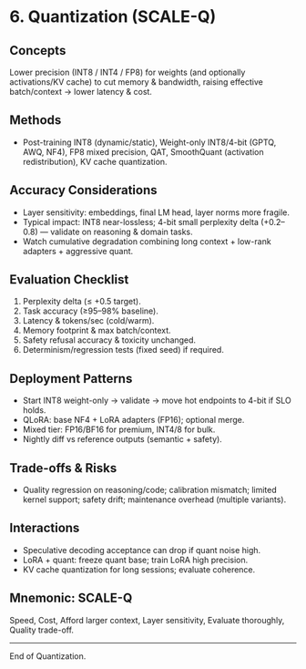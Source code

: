 # 6. Quantization (SCALE-Q)

## Concepts
Lower precision (INT8 / INT4 / FP8) for weights (and optionally activations/KV cache) to cut memory & bandwidth, raising effective batch/context → lower latency & cost.

## Methods
- Post-training INT8 (dynamic/static), Weight-only INT8/4-bit (GPTQ, AWQ, NF4), FP8 mixed precision, QAT, SmoothQuant (activation redistribution), KV cache quantization.

## Accuracy Considerations
- Layer sensitivity: embeddings, final LM head, layer norms more fragile.
- Typical impact: INT8 near-lossless; 4-bit small perplexity delta (+0.2–0.8) — validate on reasoning & domain tasks.
- Watch cumulative degradation combining long context + low-rank adapters + aggressive quant.

## Evaluation Checklist
1. Perplexity delta (≤ +0.5 target).
2. Task accuracy (≥95–98% baseline).
3. Latency & tokens/sec (cold/warm).
4. Memory footprint & max batch/context.
5. Safety refusal accuracy & toxicity unchanged.
6. Determinism/regression tests (fixed seed) if required.

## Deployment Patterns
- Start INT8 weight-only → validate → move hot endpoints to 4-bit if SLO holds.
- QLoRA: base NF4 + LoRA adapters (FP16); optional merge.
- Mixed tier: FP16/BF16 for premium, INT4/8 for bulk.
- Nightly diff vs reference outputs (semantic + safety).

## Trade-offs & Risks
- Quality regression on reasoning/code; calibration mismatch; limited kernel support; safety drift; maintenance overhead (multiple variants).

## Interactions
- Speculative decoding acceptance can drop if quant noise high.
- LoRA + quant: freeze quant base; train LoRA high precision.
- KV cache quantization for long sessions; evaluate coherence.

## Mnemonic: SCALE-Q
Speed, Cost, Afford larger context, Layer sensitivity, Evaluate thoroughly, Quality trade-off.

---
End of Quantization.
